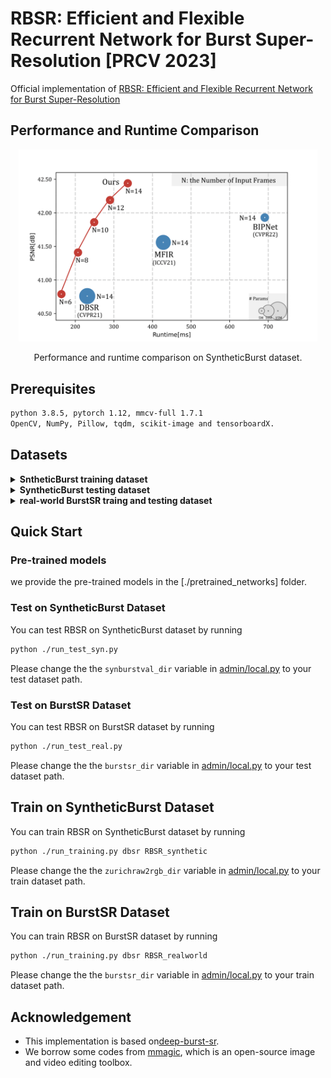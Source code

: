 # RBSR: Efficient and Flexible Recurrent Network for Burst Super-Resolution [PRCV 2023]

Official implementation of [RBSR: Efficient and Flexible Recurrent Network for Burst Super-Resolution](https://arxiv.org/abs/2306.17595)

## Performance and Runtime Comparison

<p align="center"><img src="./figs/PSNR_TIME.png" width="95%"></p>
<p align="center">Performance and runtime comparison on SyntheticBurst dataset.</p>


## Prerequisites

```bash
python 3.8.5, pytorch 1.12, mmcv-full 1.7.1
OpenCV, NumPy, Pillow, tqdm, scikit-image and tensorboardX.
```

## Datasets

<details>
<summary><b>SntheticBurst training dataset</b></summary>

Download the Zurich RAW to RGB canon set from [here](https://drive.google.com/file/d/12L0LYhG78zQBLkIDyFNE5J6fIH02NUgz/view) and unpack the zip file.
</details>

<details>
<summary><b>SyntheticBurst testing dataset</b></summary>

Downloaded the dataset [here](https://drive.google.com/file/d/1DHu3-_tGSc_8Wwwu6sHFaPtmd9ymd0rZ/view) and unpack the zip file. 
</details>

<details>
<summary><b>real-world BurstSR traing and testing dataset</b></summary> 

The train and test dataset can be downloaded and unpacked using the 
[util_scripts/download_burstsr_dataset.py](util_scripts/download_burstsr_dataset.py) script. 
</details>

## Quick Start
### Pre-trained models

we provide the pre-trained models in the [./pretrained_networks] folder.


### Test on SyntheticBurst Dataset
You can test RBSR on SyntheticBurst dataset by running
```bash
python ./run_test_syn.py 
```
Please change the the `synburstval_dir` variable in [admin/local.py](admin/local.py) to your test dataset path.


### Test on BurstSR Dataset
You can test RBSR on BurstSR dataset by running
```bash
python ./run_test_real.py 
```
Please change the the `burstsr_dir` variable in [admin/local.py](admin/local.py) to your test dataset path.


## Train on SyntheticBurst Dataset 
You can train RBSR on SyntheticBurst dataset by running
```bash
python ./run_training.py dbsr RBSR_synthetic
```
Please change the the `zurichraw2rgb_dir` variable in [admin/local.py](admin/local.py) to your train dataset path.

## Train on BurstSR Dataset 
You can train RBSR on BurstSR dataset by running
```bash
python ./run_training.py dbsr RBSR_realworld
```
Please change the the `burstsr_dir` variable in [admin/local.py](admin/local.py) to your train dataset path.

## Acknowledgement
- This implementation is based on[deep-burst-sr](https://github.com/goutamgmb/deep-burst-sr).
- We borrow some codes from [mmagic](https://github.com/open-mmlab/mmagic), which is an open-source image and video editing toolbox.
